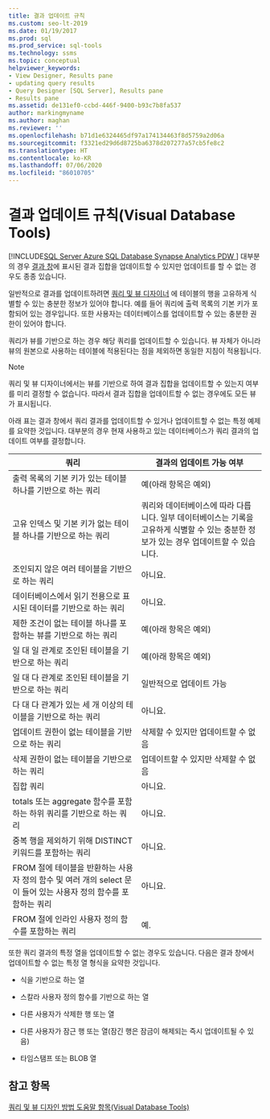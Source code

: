 ```yaml
---
title: 결과 업데이트 규칙
ms.custom: seo-lt-2019
ms.date: 01/19/2017
ms.prod: sql
ms.prod_service: sql-tools
ms.technology: ssms
ms.topic: conceptual
helpviewer_keywords:
- View Designer, Results pane
- updating query results
- Query Designer [SQL Server], Results pane
- Results pane
ms.assetid: de131ef0-ccbd-446f-9400-b93c7b8fa537
author: markingmyname
ms.author: maghan
ms.reviewer: ''
ms.openlocfilehash: b71d1e6324465df97a174134463f8d5759a2d06a
ms.sourcegitcommit: f3321ed29d6d8725ba6378d207277a57cb5fe8c2
ms.translationtype: HT
ms.contentlocale: ko-KR
ms.lasthandoff: 07/06/2020
ms.locfileid: "86010705"
---
```

# <a name="rules-for-updating-results-visual-database-tools"></a>결과 업데이트 규칙(Visual Database Tools)
[!INCLUDE[SQL Server Azure SQL Database Synapse Analytics PDW ](../../includes/applies-to-version/sql-asdb-asdbmi-asa-pdw.md)]
대부분의 경우 [결과 창](../../ssms/visual-db-tools/results-pane-visual-database-tools.md)에 표시된 결과 집합을 업데이트할 수 있지만 업데이트를 할 수 없는 경우도 종종 있습니다.  
  
일반적으로 결과를 업데이트하려면 [쿼리 및 뷰 디자이너](../../ssms/visual-db-tools/query-and-view-designer-tools-visual-database-tools.md) 에 테이블의 행을 고유하게 식별할 수 있는 충분한 정보가 있어야 합니다. 예를 들어 쿼리에 출력 목록의 기본 키가 포함되어 있는 경우입니다. 또한 사용자는 데이터베이스를 업데이트할 수 있는 충분한 권한이 있어야 합니다.  
  
쿼리가 뷰를 기반으로 하는 경우 해당 쿼리를 업데이트할 수 있습니다. 뷰 자체가 아니라 뷰의 원본으로 사용하는 테이블에 적용된다는 점을 제외하면 동일한 지침이 적용됩니다.  
  
> [!NOTE]  
> 쿼리 및 뷰 디자이너에서는 뷰를 기반으로 하여 결과 집합을 업데이트할 수 있는지 여부를 미리 결정할 수 없습니다. 따라서 결과 집합을 업데이트할 수 없는 경우에도 모든 뷰가 표시됩니다.  
  
아래 표는 결과 창에서 쿼리 결과를 업데이트할 수 있거나 업데이트할 수 없는 특정 예제를 요약한 것입니다. 대부분의 경우 현재 사용하고 있는 데이터베이스가 쿼리 결과의 업데이트 여부를 결정합니다.  
  
|쿼리|결과의 업데이트 가능 여부|  
|---------|---------------------------|  
|출력 목록의 기본 키가 있는 테이블 하나를 기반으로 하는 쿼리|예(아래 항목은 예외)|  
|고유 인덱스 및 기본 키가 없는 테이블 하나를 기반으로 하는 쿼리|쿼리와 데이터베이스에 따라 다릅니다. 일부 데이터베이스는 기록을 고유하게 식별할 수 있는 충분한 정보가 있는 경우 업데이트할 수 있습니다.|  
|조인되지 않은 여러 테이블을 기반으로 하는 쿼리|아니요.|  
|데이터베이스에서 읽기 전용으로 표시된 데이터를 기반으로 하는 쿼리|아니요.|  
|제한 조건이 없는 테이블 하나를 포함하는 뷰를 기반으로 하는 쿼리|예(아래 항목은 예외)|  
|일 대 일 관계로 조인된 테이블을 기반으로 하는 쿼리|예(아래 항목은 예외)|  
|일 대 다 관계로 조인된 테이블을 기반으로 하는 쿼리|일반적으로 업데이트 가능|  
|다 대 다 관계가 있는 세 개 이상의 테이블을 기반으로 하는 쿼리|아니요.|  
|업데이트 권한이 없는 테이블을 기반으로 하는 쿼리|삭제할 수 있지만 업데이트할 수 없음|  
|삭제 권한이 없는 테이블을 기반으로 하는 쿼리|업데이트할 수 있지만 삭제할 수 없음|  
|집합 쿼리|아니요.|  
|totals 또는 aggregate 함수를 포함하는 하위 쿼리를 기반으로 하는 쿼리|아니요.|  
|중복 행을 제외하기 위해 DISTINCT 키워드를 포함하는 쿼리|아니요.|  
|FROM 절에 테이블을 반환하는 사용자 정의 함수 및 여러 개의 select 문이 들어 있는 사용자 정의 함수를 포함하는 쿼리|아니요.|  
|FROM 절에 인라인 사용자 정의 함수를 포함하는 쿼리|예.|  
  
또한 쿼리 결과의 특정 열을 업데이트할 수 없는 경우도 있습니다. 다음은 결과 창에서 업데이트할 수 없는 특정 열 형식을 요약한 것입니다.  
  
-   식을 기반으로 하는 열  
  
-   스칼라 사용자 정의 함수를 기반으로 하는 열  
  
-   다른 사용자가 삭제한 행 또는 열  
  
-   다른 사용자가 잠근 행 또는 열(잠긴 행은 잠금이 해제되는 즉시 업데이트될 수 있음)  
  
-   타임스탬프 또는 BLOB 열  
  
## <a name="see-also"></a>참고 항목  
[쿼리 및 뷰 디자인 방법 도움말 항목&#40;Visual Database Tools&#41;](../../ssms/visual-db-tools/design-queries-and-views-how-to-topics-visual-database-tools.md)  
  
